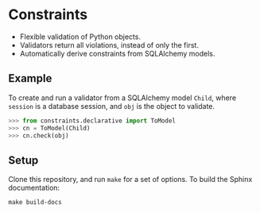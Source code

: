 # Constraints

- Flexible validation of Python objects.
- Validators return all violations, instead of only the first.
- Automatically derive constraints from SQLAlchemy models.

## Example

To create and run a validator from a SQLAlchemy model `Child`, where `session`
is a database session, and `obj` is the object to validate.

```python
>>> from constraints.declarative import ToModel
>>> cn = ToModel(Child)
>>> cn.check(obj)
```

## Setup

Clone this repository, and run `make` for a set of options. To build the Sphinx documentation:

```
make build-docs
```
